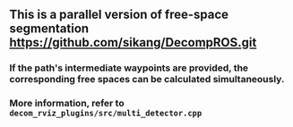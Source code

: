 ## This is a parallel version of free-space segmentation https://github.com/sikang/DecompROS.git

### If the path's intermediate waypoints are provided, the corresponding free spaces can be calculated simultaneously.

### More information, refer to `decom_rviz_plugins/src/multi_detector.cpp`
